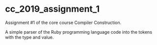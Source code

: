 # cc_2019_assignment_1
Assignment #1 of the core course Compiler Construction.

A simple parser of the Ruby programming language code into the tokens with the type and value.
